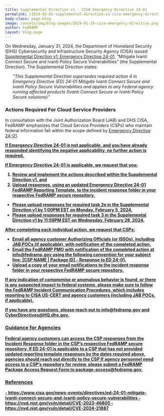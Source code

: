 ```yaml
---
title: Supplemental Direction v1 - CISA Emergency Directive 24-01
permalink: /2024-02-01-supplemental-direction-v1-cisa-emergency-directive-24-01/
body-class: page-blog
image: /assets/img/blog-images/2024-01-19-cisa-emergency-directive.png
author: FedRAMP
layout: blog-page
---
```

On Wednesday, January 31, 2024, the Department of Homeland Security (DHS) Cybersecurity and Infrastructure Security Agency (CISA) issued <a href="https://www.cisa.gov/news-events/directives/supplemental-direction-v1-ed-24-01-mitigate-ivanti-connect-secure-and-ivanti-policy-secure" target="_blank" rel="noopener noreferrer">Supplemental Direction v1: Emergency Directive 24-01</a>, “Mitigate Ivanti Connect Secure and Ivanti Policy Secure Vulnerabilities” (the Supplemental Direction). The Supplemental Direction states:  

<p style="margin-left: 25px;"><em>“This Supplemental Direction supersedes required action 4 in Emergency Directive (ED) 24-01 Mitigate Ivanti Connect Secure and Ivanti Policy Secure Vulnerabilities and applies to any Federal agency running affected products (Ivanti Connect Secure or Ivanti Policy Secure solutions)”</em></p>

<h3>Actions Required For Cloud Service Providers</h3>
In consultation with the Joint Authorization Board (JAB) and DHS CISA, FedRAMP emphasizes that Cloud Service Providers (CSPs) who maintain federal information fall within the scope defined by <a href="https://www.cisa.gov/news-events/directives/ed-24-01-mitigate-ivanti-connect-secure-and-ivanti-policy-secure-vulnerabilities" target="_blank" rel="noopener noreferrer">Emergency Directive 24-01</a>.

<b><u>If Emergency Directive 24-01 is not applicable<u>, and you have already responded identifying the negative applicability, no further action is required.<b>

<b>If Emergency Directive 24-01 is applicable<b>, we request that you: 
1. Review and implement the actions described within the Supplemental Direction v1, and 
2. Upload responses, using an updated <a href="https://www.fedramp.gov/assets/resources/documents/FedRAMP-Emergency-Directive-24-01-Reporting-Template.xlsx" target="_blank" rel="noopener noreferrer">Emergency Directive 24-01 FedRAMP Reporting Template</a>, to the incident response folder in your respective FedRAMP secure repository.
  - Please upload responses for required task 2e in the Supplemental Direction v1 by 1:00PM EST on Monday, February 5, 2024.
  - Please upload responses for required task 3 in the Supplemental Direction v1 by 11:59PM EST on Wednesday, February 28, 2024.   

After completing each individual action, we request that CSPs:
- Email all agency customer Authorizing Officials (or ISSOs), including JAB POCs (if applicable), with notification of the completed action.
- Email the FedRAMP PMO with notification of the completed action at info@fedramp.gov using the following convention for your subject line: [CSP NAME | Package ID] - Response to ED 24-01.
- Upload a copy of your email notifications to the incident response folder in your respective FedRAMP secure repository.

If any indication of compromise or anomalous behavior is found, or there is any suspected impact to federal systems, please make sure to follow the <a href="https://www.fedramp.gov/assets/resources/documents/CSP_Incident_Communications_Procedures.pdf" target="_blank" rel="noopener noreferrer">FedRAMP Incident Communication Procedures</a>, which includes reporting to CISA US-CERT and agency customers (including JAB POCs, if applicable).

If you have any questions, please reach out to <a href="mailto:info@fedramp.gov" target="_blank" rel="noopener noreferrer">info@fedramp.gov</a> and <a href="mailto:CyberDirectives@HQ.dhs.gov" target="_blank" rel="noopener noreferrer">CyberDirectives@HQ.dhs.gov</a>.

<h3>Guidance for Agencies</h3>
Federal agency customers can access the CSP responses from the Incident Response folder in the CSP’s respective FedRAMP secure repository. If ED 24-01 is applicable to a CSP that has not provided updated reporting template responses by the dates required above, agencies should reach out directly to the CSP If agency personnel need access to a CSP’s repository for review, please submit a <a href="https://www.fedramp.gov/assets/resources/documents/Agency_Package_Request_Form.pdf" target="_blank" rel="noopener noreferrer">FedRAMP Package Access Request Form</a> to <a href="mailto:package-access@fedramp.gov" target="_blank" rel="noopener noreferrer">package-access@fedramp.gov</a>.

<h3>References</h3>  
- <a href="https://www.cisa.gov/news-events/directives/ed-24-01-mitigate-ivanti-connect-secure-and-ivanti-policy-secure-vulnerabilities" target="_blank" rel="noopener noreferrer">https://www.cisa.gov/news-events/directives/ed-24-01-mitigate-ivanti-connect-secure-and-ivanti-policy-secure-vulnerabilities</a>
- <a href="https://nvd.nist.gov/vuln/detail/CVE-2023-46805" target="_blank" rel="noopener noreferrer">https://nvd.nist.gov/vuln/detail/CVE-2023-46805</a>
- <a href="https://nvd.nist.gov/vuln/detail/CVE-2024-21887" target="_blank" rel="noopener noreferrer">https://nvd.nist.gov/vuln/detail/CVE-2024-21887</a>
